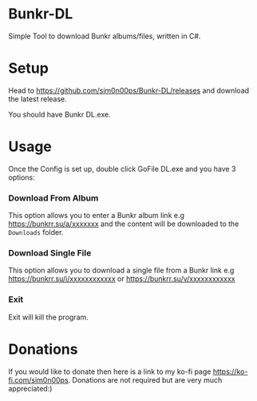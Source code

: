 # Bunkr-DL
Simple Tool to download Bunkr albums/files, written in C#.

# Setup
Head to https://github.com/sim0n00ps/Bunkr-DL/releases and download the latest release.

You should have Bunkr DL.exe.

# Usage
Once the Config is set up, double click GoFile DL.exe and you have 3 options:

### Download From Album
This option allows you to enter a Bunkr album link e.g https://bunkrr.su/a/xxxxxxx and the content will be downloaded to the `Downloads` folder.

### Download Single File
This option allows you to download a single file from a Bunkr link e.g https://bunkrr.su/i/xxxxxxxxxxxx or https://bunkrr.su/v/xxxxxxxxxxxx

### Exit
Exit will kill the program.

# Donations
If you would like to donate then here is a link to my ko-fi page https://ko-fi.com/sim0n00ps. Donations are not required but are very much appreciated:)
